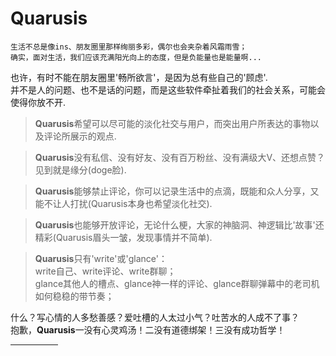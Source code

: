 # Quarusis


```
生活不总是像ins、朋友圈里那样绚丽多彩，偶尔也会夹杂着风霜雨雪；
确实，面对生活，我们应该充满阳光向上的态度，但是负能量也是能量啊...
```

也许，有时不能在朋友圈里'畅所欲言'，是因为总有些自己的'顾虑'.<br>
并不是人的问题、也不是话的问题，而是这些软件牵扯着我们的社会关系，可能会使得你放不开.<br>

>**Quarusis**希望可以尽可能的淡化社交与用户，而突出用户所表达的事物以及评论所展示的观点.

>**Quarusis**没有私信、没有好友、没有百万粉丝、没有满级大V、还想点赞？见到就是缘分(doge脸).

>**Quarusis**能够禁止评论，你可以记录生活中的点滴，既能和众人分享，又能不让人打扰(Quarusis本身也希望淡化社交).

>**Quarusis**也能够开放评论，无论什么梗，大家的神脑洞、神逻辑比'故事'还精彩(Quarusis眉头一皱，发现事情并不简单).

>**Quarusis**只有'write'或'glance'：<br>
>write自己、write评论、write群聊；<br>
>glance其他人的槽点、glance神一样的评论、glance群聊弹幕中的老司机如何稳稳的带节奏；<br>

什么？写心情的人多愁善感？爱吐槽的人太过小气？吐苦水的人成不了事？<br>
抱歉，**Quarusis**一没有心灵鸡汤！二没有道德绑架！三没有成功哲学！<br>

<hr align="left" width="15%">

